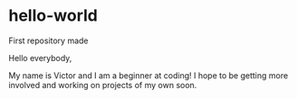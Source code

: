 # hello-world
First repository made

Hello everybody,

My name is Victor and I am a beginner at coding! I hope to be getting more involved and working on projects of my own soon.
